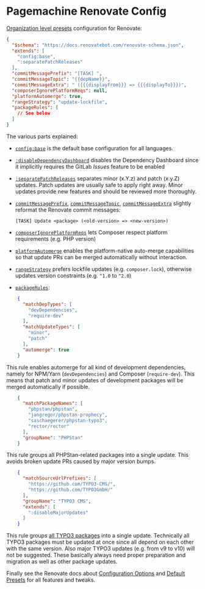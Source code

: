 # Pagemachine Renovate Config

[Organization level presets](https://docs.renovatebot.com/config-presets/#organization-level-presets) configuration for Renovate:

```json
{
  "$schema": "https://docs.renovatebot.com/renovate-schema.json",
  "extends": [
    "config:base",
    ":separatePatchReleases"
  ],
  "commitMessagePrefix": "[TASK] ",
  "commitMessageTopic": "{{depName}}",
  "commitMessageExtra": " ({{{displayFrom}}} => {{{displayTo}}})",
  "composerIgnorePlatformReqs": null,
  "platformAutomerge": true,
  "rangeStrategy": "update-lockfile",
  "packageRules": [
    // See below
  ]
}
```

The various parts explained:

- [`config:base`](https://docs.renovatebot.com/presets-config/#configbase) is the default base configuration for all languages.
- [`:disableDependencyDashboard`](https://docs.renovatebot.com/presets-default/#disabledependencydashboard) disables the Dependency Dashboard since it implicitly requires the GitLab _Issues_ feature to be enabled
- [`:separatePatchReleases`](https://docs.renovatebot.com/presets-default/#separatepatchreleases) separates minor (x.Y.z) and patch (x.y.Z) updates. Patch updates are usually safe to apply right away. Minor updates provide new features and should be reviewed more thoroughly.
- [`commitMessagePrefix`](https://docs.renovatebot.com/configuration-options/#commitmessageprefix), [`commitMessageTopic`](https://docs.renovatebot.com/configuration-options/#commitmessagetopic), [`commitMessageExtra`](https://docs.renovatebot.com/configuration-options/#commitmessageextra) slightly reformat the Renovate commit messages:

      [TASK] Update <package> (<old-version> => <new-version>)

- [`composerIgnorePlatformReqs`](https://docs.renovatebot.com/configuration-options/#composerignoreplatformreqs) lets Composer respect platform requirements (e.g. PHP version)
- [`platformAutomerge`](https://docs.renovatebot.com/configuration-options/#platformautomerge) enables the platform-native auto-merge capabilities so that update PRs can be merged automatically without interaction.
- [`rangeStrategy`](https://docs.renovatebot.com/configuration-options/#rangestrategy) prefers lockfile updates (e.g. `composer.lock`), otherwise updates version constraints (e.g. `^1.0` to `^2.0`)
- [`packageRules`](https://docs.renovatebot.com/configuration-options/#packagerules):

```json
    {
      "matchDepTypes": [
        "devDependencies",
        "require-dev"
      ],
      "matchUpdateTypes": [
        "minor",
        "patch"
      ],
      "automerge": true
    }
```

This rule enables automerge for all kind of development dependencies, namely for NPM/Yarn (`devDependencies`) and Composer (`require-dev`). This means that patch and minor updates of development packages will be merged automatically if possible.

```json
    {
      "matchPackageNames": [
        "phpstan/phpstan",
        "jangregor/phpstan-prophecy",
        "saschaegerer/phpstan-typo3",
        "rector/rector"
      ],
      "groupName": "PHPStan"
    }
```

This rule groups all PHPStan-related packages into a single update. This avoids broken update PRs caused by major version bumps.

```json
    {
      "matchSourceUrlPrefixes": [
        "https://github.com/TYPO3-CMS/",
        "https://github.com/TYPO3GmbH/"
      ],
      "groupName": "TYPO3 CMS",
      "extends": [
        ":disableMajorUpdates"
      ]
    }
```

This rule groups [all TYPO3 packages](https://github.com/orgs/TYPO3-CMS/repositories) into a single update. Technically all TYPO3 packages must be updated at once since all depend on each other with the same version. Also major TYPO3 updates (e.g. from v9 to v10) will not be suggested. These basically always need proper preparation and migration as well as other package updates.

Finally see the Renovate docs about [Configuration Options](https://docs.renovatebot.com/configuration-options/) and [Default Presets](https://docs.renovatebot.com/presets-default/) for all features and tweaks.
